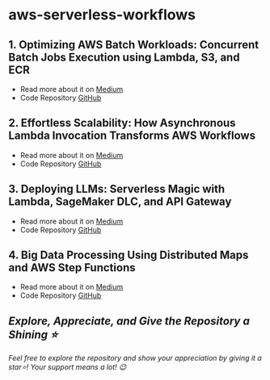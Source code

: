 # aws-serverless-workflows 

## 1. Optimizing AWS Batch Workloads: Concurrent Batch Jobs Execution using Lambda, S3, and ECR 
- Read more about it on [Medium](https://akash-mathur.medium.com/optimizing-aws-batch-workloads-concurrent-batch-jobs-execution-using-lambda-s3-and-ecr-71a2bccae435)
- Code Repository [GitHub](https://github.com/akashmathur-2212/aws-serverless-workflows/tree/main/Concurrent-Batch-Jobs-Execution)

## 2. Effortless Scalability: How Asynchronous Lambda Invocation Transforms AWS Workflows
- Read more about it on [Medium](https://akash-mathur.medium.com/effortless-scalability-how-asynchronous-lambda-invocation-transforms-aws-workflows-b7b0000bd26d)
- Code Repository [GitHub](https://github.com/akashmathur-2212/aws-serverless-workflows/tree/main/Lambda-Asynchronous-Invocation)

## 3. Deploying LLMs: Serverless Magic with Lambda, SageMaker DLC, and API Gateway
- Read more about it on [Medium](https://medium.com/@akash-mathur/deploying-llms-serverless-magic-with-lambda-sagemaker-dlc-and-api-gateway-1bf99517d43e)
- Code Repository [GitHub](https://github.com/akashmathur-2212/aws-serverless-workflows/tree/main/LLM-Endpoint-Deployment-Inference)

## 4. Big Data Processing Using Distributed Maps and AWS Step Functions
- Read more about it on [Medium](https://akash-mathur.medium.com/big-data-processing-using-distributed-maps-and-aws-step-functions-2cfa6128039d)
- Code Repository [GitHub](https://github.com/akashmathur-2212/aws-serverless-workflows/tree/main/Step-Function-Distributed-Map)

## *Explore, Appreciate, and Give the Repository a Shining ⭐*
*Feel free to explore the repository and show your appreciation by giving it a star⭐! Your support means a lot! 😉*

